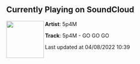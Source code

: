 ## Currently Playing on SoundCloud

[<img align="left" width="100" src="https://i1.sndcdn.com/artworks-vfvGUG9MYW9dhdCT-QZ6YRQ-t500x500.jpg">](https://soundcloud.com/5p4m/go-go-go?in=wearenova/sets/orbit-18-happy-hardcore)

**Artist**: 5p4M 

**Track**: 5p4M - GO GO GO

Last updated at 04/08/2022 10:39
